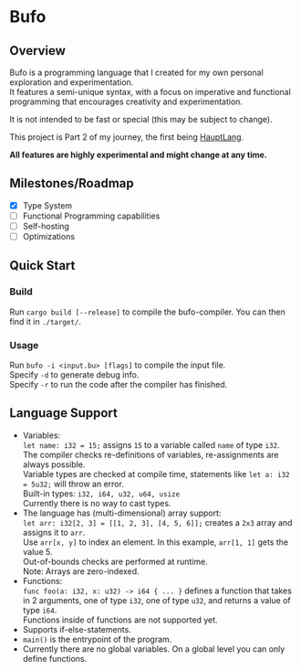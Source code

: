 # Bufo
## Overview
Bufo is a programming language that I created for my own personal exploration and experimentation.  
It features a semi-unique syntax, with a focus on imperative and functional programming that encourages creativity and experimentation.

It is not intended to be fast or special (this may be subject to change).

This project is Part 2 of my journey, the first being [HauptLang](https://github.com/MrLagSux/HauptLang).

**All features are highly experimental and might change at any time.**

## Milestones/Roadmap
- [x] Type System
- [ ] Functional Programming capabilities
- [ ] Self-hosting
- [ ] Optimizations

## Quick Start
### Build
Run `cargo build [--release]` to compile the bufo-compiler. You can then find it in `./target/`.
### Usage
Run `bufo -i <input.bu> [flags]` to compile the input file.  
Specify `-d` to generate debug info.  
Specify `-r` to run the code after the compiler has finished.

## Language Support
- Variables:  
`let name: i32 = 15;` assigns `15` to a variable called `name` of type `i32`.  
The compiler checks re-definitions of variables, re-assignments are always possible.  
Variable types are checked at compile time, statements like `let a: i32 = 5u32;` will throw an error.  
Built-in types: `i32, i64, u32, u64, usize`  
Currently there is no way to cast types.
- The language has (multi-dimensional) array support:  
`let arr: i32[2, 3] = [[1, 2, 3], [4, 5, 6]];` creates a `2x3` array and assigns it to `arr`.  
Use `arr[x, y]` to index an element. In this example, `arr[1, 1]` gets the value 5.  
Out-of-bounds checks are performed at runtime.  
Note: Arrays are zero-indexed.
- Functions:  
`func foo(a: i32, x: u32) -> i64 { ... }` defines a function that takes in 2 arguments, one of type `i32`, one of type `u32`, and returns a value of type `i64`.  
Functions inside of functions are not supported yet.
- Supports if-else-statements.  
- `main()` is the entrypoint of the program.
- Currently there are no global variables. On a global level you can only define functions.

